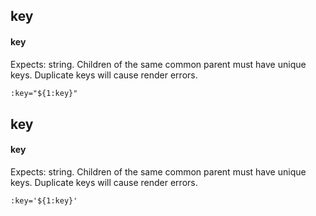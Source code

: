 ## key
#### key
Expects: string. Children of the same common parent must have unique keys. Duplicate keys will cause render errors.
```html
:key="${1:key}"
```

## key
#### key
Expects: string. Children of the same common parent must have unique keys. Duplicate keys will cause render errors.
```
:key='${1:key}'
```